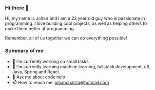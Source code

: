 ### Hi there 👋

Hi, my name is Johan and I am a 22 year old guy who is passionate in programming. I love building cool projects, as well as helping others to make them better at programming.

Remember, all of us together we can do everything possible!

### Summary of me 
- 🔭 I’m currently working on small tasks
- 🌱 I’m currently learning machine learning, fullstack development, c#, Java, Spring and React. 
- 💬 Ask me about code help
- 📫 How to reach me: johanchallita@hotmail.com

<!--
**johan123456718/johan123456718** is a ✨ _special_ ✨ repository because its `README.md` (this file) appears on your GitHub profile.

-->

